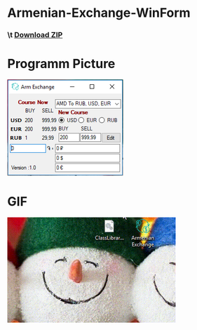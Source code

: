# Armenian-Exchange-WinForm 
   ###               \t                                        [Download ZIP](https://github.com/SurenKhachatryan/Armenian-Exchange-WinForm/blob/master/Armenian_Exchange.exe.zip)
# Programm Picture
![](https://github.com/SurenKhachatryan/Armenian-Exchange-WinForm/blob/master/Armenian%20Exchange.PNG)

# GIF
![](https://github.com/SurenKhachatryan/Armenian-Exchange-WinForm/blob/master/Armenian%20Exchange.gif)
